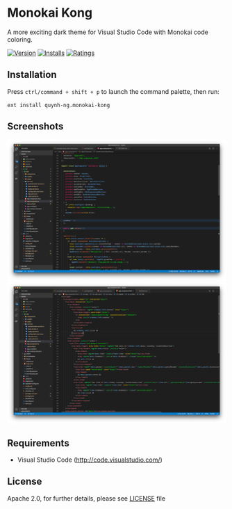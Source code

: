 # Monokai Kong

A more exciting dark theme for Visual Studio Code with Monokai code coloring.

[![Version](https://vsmarketplacebadge.apphb.com/version/quynh-ng.monokai-kong.svg)](https://marketplace.visualstudio.com/items?itemName=quynh-ng.monokai-kong) [![Installs](https://vsmarketplacebadge.apphb.com/installs/quynh-ng.monokai-kong.svg)](https://marketplace.visualstudio.com/items?itemName=quynh-ng.monokai-kong) [![Ratings](https://vsmarketplacebadge.apphb.com/rating/quynh-ng.monokai-kong.svg)](https://marketplace.visualstudio.com/items?itemName=quynh-ng.monokai-kong)

## Installation

Press `ctrl/command + shift + p` to launch the command palette, then run:
```
ext install quynh-ng.monokai-kong
```

## Screenshots

![Screenshot 01](https://github.com/quynh-ng/monokai-kong/raw/master/images/screenshots/ss01.png "Screenshot #01")
![Screenshot 02](https://github.com/quynh-ng/monokai-kong/raw/master/images/screenshots/ss02.png "Screenshot #02")

## Requirements

* Visual Studio Code (http://code.visualstudio.com/)


## License

Apache 2.0, for further details, please see [LICENSE](https://github.com/quynh-ng/monokai-kong/blob/master/LICENSE.md) file
